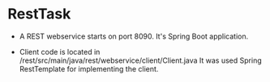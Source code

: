 # RestTask

* A REST webservice starts on port 8090.
It's Spring Boot application.

* Client code is located in /rest/src/main/java/rest/webservice/client/Client.java
It was used Spring RestTemplate for implementing the client.